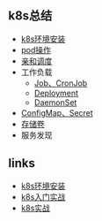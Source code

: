 ## k8s总结

- [k8s环境安装](k8s_install/readme.md)
- [pod操作](pod/readme.md)
- [亲和调度](pod/nodescheduling/pod_affinity.md)
- 工作负载
    - [Job、CronJob](workload/job/README.md)
    - [Deployment](workload/deployment/README.md)
    - [DaemonSet](workload/daemonset/readme.md)
- [ConfigMap、Secret](configmap_secret/README.md)
- [存储卷](volume/README.md)
- 服务发现
  

## links 

- [k8s环境安装](https://www.crblog.c/cloud-native/sre-k8s-install.html)
- [k8s入门实战](https://www.crblog.cc/cloud-native/sre-k8s-in-action.html)
- [k8s实战](https://www.crblog.cc/cloud-native/sre-k8s-hig.html)